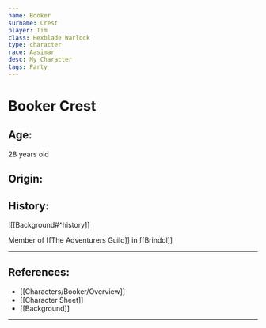 ```yaml
---
name: Booker
surname: Crest
player: Tim
class: Hexblade Warlock
type: character
race: Aasimar
desc: My Character
tags: Party
---
```


# Booker Crest
## Age:

28 years old

## Origin:

## History:

![[Background#^history]]

Member of [[The Adventurers Guild]] in [[Brindol]]

___ 
## References:
- [[Characters/Booker/Overview]]
- [[Character Sheet]]
- [[Background]]
--- 
